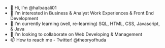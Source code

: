 - 👋 Hi, I’m @halbaqali01
- 👀 I’m interested in Business & Analyst Work Experiences & Front End Development
- 🌱 I’m currently learning (well, re-learning) SQL, HTML, CSS, Javascript, & Java
- 💞️ I’m looking to collaborate on Web Developing & Management
- 📫 How to reach me - Twitter! @theoryofhuda

<!---
halbaqali01/halbaqali01 is a ✨ special ✨ repository because its `README.md` (this file) appears on your GitHub profile.
You can click the Preview link to take a look at your changes.
--->
